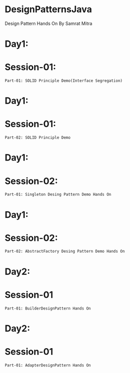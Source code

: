 # DesignPatternsJava
Design Pattern Hands On
By Samrat Mitra


# Day1:
  # Session-01:
    Part-01: SOLID Principle Demo(Interface Segregation)

# Day1:
  # Session-01:
    Part-02: SOLID Principle Demo

# Day1:
  # Session-02:
    Part-01: Singleton Desing Pattern Demo Hands On
    
# Day1:
  # Session-02:
    Part-02: AbstractFactory Desing Pattern Demo Hands On

# Day2:
  # Session-01
    Part-01: BuilderDesignPattern Hands On
    
# Day2:
  # Session-01
    Part-01: AdapterDesignPattern Hands On
